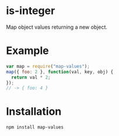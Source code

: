 # is-integer

Map object values returning a new object.

# Example
```js
var map = require("map-values");
map({ foo: 2 }, function(val, key, obj) {
  return val * 2;
});
// -> { foo: 4 }
```

# Installation
```
npm install map-values
```
